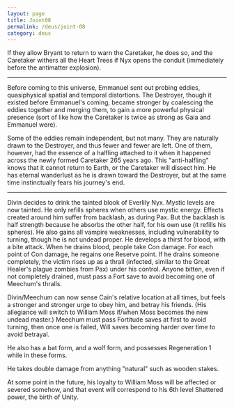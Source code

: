 ```yaml
---
layout: page
title: Joint08
permalink: /deus/joint-08
category: deus
---
```

If they allow Bryant to return to warn the Caretaker, he does so, and the Caretaker withers all the Heart Trees if Nyx opens the conduit (immediately before the antimatter explosion).

-----

Before coming to this universe, Emmanuel sent out probing eddies, quasiphysical spatial and temporal distortions. The Destroyer, though it existed before Emmanuel's coming, became stronger by coalescing the eddies together and merging them, to gain a more powerful physical presence (sort of like how the Caretaker is twice as strong as Gaia and Emmanuel were).

Some of the eddies remain independent, but not many. They are naturally drawn to the Destroyer, and thus fewer and fewer are left. One of them, however, had the essence of a halfling attached to it when it happened across the newly formed Caretaker 265 years ago. This &quot;anti-halfling&quot; knows that it cannot return to Earth, or the Caretaker will dissect him. He has eternal wanderlust as he is drawn toward the Destroyer, but at the same time instinctually fears his journey's end.

-----

Divin decides to drink the tainted blook of Everlily Nyx. Mystic levels are now tainted. He only refills spheres when others use mystic energy. Effects created around him suffer from backlash, as during Pax. But the backlash is half strength because he absorbs the other half, for his own use (it refills his spheres). He also gains all vampire weaknesses, including vulnerability to turning, though he is not undead proper. He develops a thirst for blood, with a bite attack. When he drains blood, people take Con damage. For each point of Con damage, he regains one Reserve point. If he drains someone completely, the victim rises up as a thrall (infected, similar to the Great Healer's plague zombies from Pax) under his control. Anyone bitten, even if not completely drained, must pass a Fort save to avoid becoming one of Meechum's thralls.

Divin/Meechum can now sense Cain's relative location at all times, but feels a stronger and stronger urge to obey him, and betray his friends. (His allegiance will switch to William Moss if/when Moss becomes the new undead master.) Meechum must pass Fortitude saves at first to avoid turning, then once one is failed, Will saves becoming harder over time to avoid betrayal.

He also has a bat form, and a wolf form, and possesses Regeneration 1 while in these forms.

He takes double damage from anything &quot;natural&quot; such as wooden stakes.

At some point in the future, his loyalty to William Moss will be affected or severed somehow, and that event will correspond to his 6th level Shattered power, the birth of Unity.
